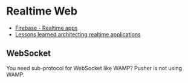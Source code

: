 # Realtime Web

* [Firebase - Realtime apps](https://www.firebase.com/)
* [Lessons learned architecting realtime applications](http://lincolnloop.com/blog/architecting-realtime-applications/)

## WebSocket

You need sub-protocol for WebSocket like WAMP? Pusher is not using WAMP.